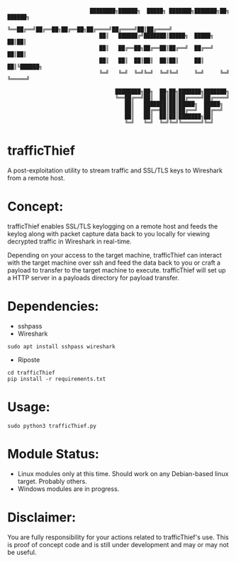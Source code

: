                               ████████╗██████╗  █████╗ ███████╗███████╗██╗ ██████╗
                              ╚══██╔══╝██╔══██╗██╔══██╗██╔════╝██╔════╝██║██╔════╝
                                 ██║   ██████╔╝███████║█████╗  █████╗  ██║██║     
                                 ██║   ██╔══██╗██╔══██║██╔══╝  ██╔══╝  ██║██║     
                                 ██║   ██║  ██║██║  ██║██║     ██║     ██║╚██████╗
                                 ╚═╝   ╚═╝  ╚═╝╚═╝  ╚═╝╚═╝     ╚═╝     ╚═╝ ╚═════╝

                                      ████████╗██╗  ██╗██╗███████╗███████╗                
                                      ╚══██╔══╝██║  ██║██║██╔════╝██╔════╝                
                                         ██║   ███████║██║█████╗  █████╗                  
                                         ██║   ██╔══██║██║██╔══╝  ██╔══╝                  
                                         ██║   ██║  ██║██║███████╗██║                     
                                         ╚═╝   ╚═╝  ╚═╝╚═╝╚══════╝╚═╝                                   

# trafficThief
A post-exploitation utility to stream traffic and SSL/TLS keys to Wireshark from a remote host.

# Concept:
trafficThief enables SSL/TLS keylogging on a remote host and feeds the keylog along with packet capture data back to you locally for viewing decrypted traffic in Wireshark in real-time.

Depending on your access to the target machine, trafficThief can interact with the target machine over ssh and feed the data back to you or craft a payload to transfer to the target machine to execute. trafficThief will set up a HTTP server in a payloads directory for payload transfer.

# Dependencies:
- sshpass
- Wireshark
```
sudo apt install sshpass wireshark
```
- Riposte
```
cd trafficThief
pip install -r requirements.txt
```

# Usage:
```
sudo python3 trafficThief.py
```

# Module Status:
- Linux modules only at this time. Should work on any Debian-based linux target. Probably others.
- Windows modules are in progress.

# Disclaimer:
You are fully responsibility for your actions related to trafficThief's use. This is proof of concept code and is still under development and may or may not be useful.
